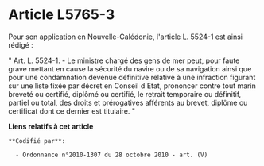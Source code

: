 # Article L5765-3

Pour son application en Nouvelle-Calédonie, l'article L. 5524-1 est ainsi rédigé : 

" Art. L. 5524-1. - Le ministre chargé des gens de mer peut, pour faute grave mettant en cause la sécurité du navire ou de sa
navigation ainsi que pour une condamnation devenue définitive relative à une infraction figurant sur une liste fixée par
décret en Conseil d'Etat, prononcer contre tout marin breveté ou certifié, diplômé ou certifié, le retrait temporaire ou
définitif, partiel ou total, des droits et prérogatives afférents au brevet, diplôme ou certificat dont ce dernier est
titulaire. "

**Liens relatifs à cet article**

	**Codifié par**:

	  - Ordonnance n°2010-1307 du 28 octobre 2010 - art. (V)
